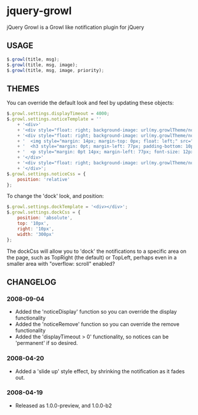jquery-growl
============

jQuery Growl is a Growl like notification plugin for jQuery

## USAGE
```javascript
$.growl(title, msg);
$.growl(title, msg, image);
$.growl(title, msg, image, priority);
```

## THEMES

You can override the default look and feel by updating these objects:
```javascript
$.growl.settings.displayTimeout = 4000;
$.growl.settings.noticeTemplate = ''
	+ '<div>'
	+ '<div style="float: right; background-image: url(my.growlTheme/normalTop.png); position: relative; width: 259px; height: 16px; margin: 0pt;"></div>'
	+ '<div style="float: right; background-image: url(my.growlTheme/normalBackground.png); position: relative; display: block; color: #ffffff; font-family: Arial; font-size: 12px; line-height: 14px; width: 259px; margin: 0pt;">' 
	+ '  <img style="margin: 14px; margin-top: 0px; float: left;" src="%image%" />'
	+ '  <h3 style="margin: 0pt; margin-left: 77px; padding-bottom: 10px; font-size: 13px;">%title%</h3>'
	+ '  <p style="margin: 0pt 14px; margin-left: 77px; font-size: 12px;">%message%</p>'
	+ '</div>'
	+ '<div style="float: right; background-image: url(my.growlTheme/normalBottom.png); position: relative; width: 259px; height: 16px; margin-bottom: 10px;"></div>'
	+ '</div>';
$.growl.settings.noticeCss = {
	position: 'relative'
};
```
To change the 'dock' look, and position: 
```javascript
$.growl.settings.dockTemplate = '<div></div>';
$.growl.settings.dockCss = {
	position: 'absolute',
	top: '10px',
	right: '10px',
	width: '300px'
};
```  
The dockCss will allow you to 'dock' the notifications to a specific area
on the page, such as TopRight (the default) or TopLeft, perhaps even in a
smaller area with "overflow: scroll" enabled?


## CHANGELOG

### 2008-09-04
* Added the 'noticeDisplay' function so you can override the display functionality
* Added the 'noticeRemove' function so you can override the remove functionality
* Added the 'displayTimeout > 0' functionality, so notices can be 'permanent' if so desired.

### 2008-04-20
* Added a 'slide up' style effect, by shrinking the notification as it fades out.

### 2008-04-19
* Released as 1.0.0-preview, and 1.0.0-b2